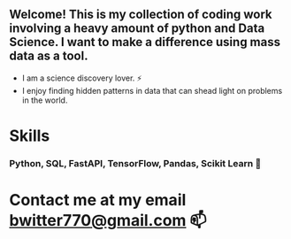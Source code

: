## Welcome! This is my collection of coding work involving a heavy amount of python and Data Science. I want to make a difference using mass data as a tool.
* I am a science discovery lover. ⚡
* I enjoy finding hidden patterns in data that can shead light on problems in the world.

# Skills
### Python, SQL, FastAPI, TensorFlow, Pandas, Scikit Learn 💬

# Contact me at my email bwitter770@gmail.com 📫 
<!--
**Witterone/Witterone** is a ✨ _special_ ✨ repository because its `README.md` (this file) appears on your GitHub profile.

Here are some ideas to get you started:

- 🔭 I’m currently working on ...
- 🌱 I’m currently learning ...
- 👯 I’m looking to collaborate on ...
- 🤔 I’m looking for help with ...
- 💬 Ask me about ...
- 📫 How to reach me: ...
- 😄 Pronouns: ...
- ⚡ Fun fact: ...
-->

